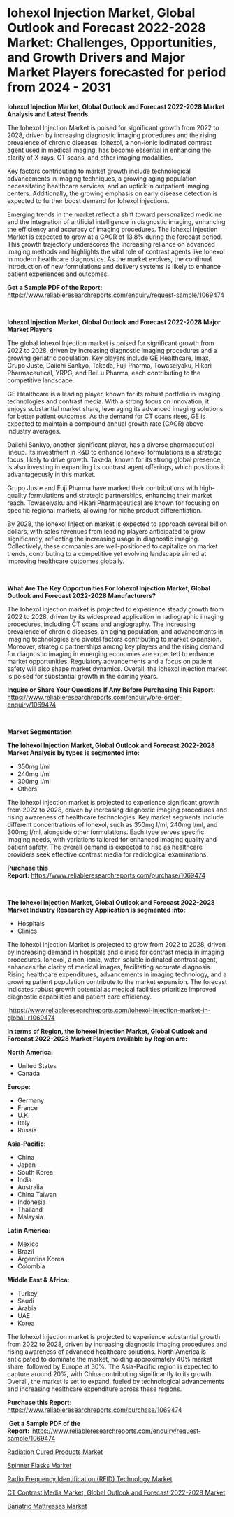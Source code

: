 <p><h1>Iohexol Injection Market, Global Outlook and Forecast 2022-2028 Market: Challenges, Opportunities, and Growth Drivers and Major Market Players forecasted for period from 2024 - 2031</h1></p><p><strong>Iohexol Injection Market, Global Outlook and Forecast 2022-2028 Market Analysis and Latest Trends</strong></p>
<p><p>The Iohexol Injection Market is poised for significant growth from 2022 to 2028, driven by increasing diagnostic imaging procedures and the rising prevalence of chronic diseases. Iohexol, a non-ionic iodinated contrast agent used in medical imaging, has become essential in enhancing the clarity of X-rays, CT scans, and other imaging modalities. </p><p>Key factors contributing to market growth include technological advancements in imaging techniques, a growing aging population necessitating healthcare services, and an uptick in outpatient imaging centers. Additionally, the growing emphasis on early disease detection is expected to further boost demand for Iohexol injections. </p><p>Emerging trends in the market reflect a shift toward personalized medicine and the integration of artificial intelligence in diagnostic imaging, enhancing the efficiency and accuracy of imaging procedures. The Iohexol Injection Market is expected to grow at a CAGR of 13.8% during the forecast period. This growth trajectory underscores the increasing reliance on advanced imaging methods and highlights the vital role of contrast agents like Iohexol in modern healthcare diagnostics. As the market evolves, the continual introduction of new formulations and delivery systems is likely to enhance patient experiences and outcomes.</p></p>
<p><strong>Get a Sample PDF of the Report:&nbsp;</strong> <a href="https://www.reliableresearchreports.com/enquiry/request-sample/1069474">https://www.reliableresearchreports.com/enquiry/request-sample/1069474</a></p>
<p>&nbsp;</p>
<p><strong>Iohexol Injection Market, Global Outlook and Forecast 2022-2028 Major Market Players</strong></p>
<p><p>The global Iohexol Injection market is poised for significant growth from 2022 to 2028, driven by increasing diagnostic imaging procedures and a growing geriatric population. Key players include GE Healthcare, Imax, Grupo Juste, Daiichi Sankyo, Takeda, Fuji Pharma, Towaseiyaku, Hikari Pharmaceutical, YRPG, and BeiLu Pharma, each contributing to the competitive landscape.</p><p>GE Healthcare is a leading player, known for its robust portfolio in imaging technologies and contrast media. With a strong focus on innovation, it enjoys substantial market share, leveraging its advanced imaging solutions for better patient outcomes. As the demand for CT scans rises, GE is expected to maintain a compound annual growth rate (CAGR) above industry averages.</p><p>Daiichi Sankyo, another significant player, has a diverse pharmaceutical lineup. Its investment in R&D to enhance Iohexol formulations is a strategic focus, likely to drive growth. Takeda, known for its strong global presence, is also investing in expanding its contrast agent offerings, which positions it advantageously in this market.</p><p>Grupo Juste and Fuji Pharma have marked their contributions with high-quality formulations and strategic partnerships, enhancing their market reach. Towaseiyaku and Hikari Pharmaceutical are known for focusing on specific regional markets, allowing for niche product differentiation.</p><p>By 2028, the Iohexol Injection market is expected to approach several billion dollars, with sales revenues from leading players anticipated to grow significantly, reflecting the increasing usage in diagnostic imaging. Collectively, these companies are well-positioned to capitalize on market trends, contributing to a competitive yet evolving landscape aimed at improving healthcare outcomes globally.</p></p>
<p>&nbsp;</p>
<p><strong>What Are The Key Opportunities For Iohexol Injection Market, Global Outlook and Forecast 2022-2028 Manufacturers?</strong></p>
<p><p>The Iohexol injection market is projected to experience steady growth from 2022 to 2028, driven by its widespread application in radiographic imaging procedures, including CT scans and angiography. The increasing prevalence of chronic diseases, an aging population, and advancements in imaging technologies are pivotal factors contributing to market expansion. Moreover, strategic partnerships among key players and the rising demand for diagnostic imaging in emerging economies are expected to enhance market opportunities. Regulatory advancements and a focus on patient safety will also shape market dynamics. Overall, the Iohexol injection market is poised for substantial growth in the coming years.</p></p>
<p><strong>Inquire or Share Your Questions If Any Before Purchasing This Report:</strong> <a href="https://www.reliableresearchreports.com/enquiry/pre-order-enquiry/1069474">https://www.reliableresearchreports.com/enquiry/pre-order-enquiry/1069474</a></p>
<p>&nbsp;</p>
<p><strong>Market Segmentation</strong></p>
<p><strong>The Iohexol Injection Market, Global Outlook and Forecast 2022-2028 Market Analysis by types is segmented into:</strong></p>
<p><ul><li>350mg I/ml</li><li>240mg I/ml</li><li>300mg I/ml</li><li>Others</li></ul></p>
<p><p>The Iohexol injection market is projected to experience significant growth from 2022 to 2028, driven by increasing diagnostic imaging procedures and rising awareness of healthcare technologies. Key market segments include different concentrations of Iohexol, such as 350mg I/ml, 240mg I/ml, and 300mg I/ml, alongside other formulations. Each type serves specific imaging needs, with variations tailored for enhanced imaging quality and patient safety. The overall demand is expected to rise as healthcare providers seek effective contrast media for radiological examinations.</p></p>
<p><strong>Purchase this Report:&nbsp;</strong><a href="https://www.reliableresearchreports.com/purchase/1069474">https://www.reliableresearchreports.com/purchase/1069474</a></p>
<p>&nbsp;</p>
<p><strong>The Iohexol Injection Market, Global Outlook and Forecast 2022-2028 Market Industry Research by Application is segmented into:</strong></p>
<p><ul><li>Hospitals</li><li>Clinics</li></ul></p>
<p><p>The Iohexol Injection Market is projected to grow from 2022 to 2028, driven by increasing demand in hospitals and clinics for contrast media in imaging procedures. Iohexol, a non-ionic, water-soluble iodinated contrast agent, enhances the clarity of medical images, facilitating accurate diagnosis. Rising healthcare expenditures, advancements in imaging technology, and a growing patient population contribute to the market expansion. The forecast indicates robust growth potential as medical facilities prioritize improved diagnostic capabilities and patient care efficiency.</p></p>
<p><a href="https://www.reliableresearchreports.com/iohexol-injection-market-in-global-r1069474">&nbsp;https://www.reliableresearchreports.com/iohexol-injection-market-in-global-r1069474</a></p>
<p><strong>In terms of Region, the Iohexol Injection Market, Global Outlook and Forecast 2022-2028 Market Players available by Region are:</strong></p>
<p>
    <p> <strong> North America: </strong>
        <ul>
            <li>United States</li>
            <li>Canada</li>
        </ul>
        </p> 
    <p> <strong> Europe: </strong>
        <ul>
            <li>Germany</li>
            <li>France</li>
            <li>U.K.</li>
            <li>Italy</li>
            <li>Russia</li>
        </ul>
        </p> 
    <p> <strong> Asia-Pacific: </strong>
        <ul>
            <li>China</li>
            <li>Japan</li>
            <li>South Korea</li>
            <li>India</li>
            <li>Australia</li>
            <li>China Taiwan</li>
            <li>Indonesia</li>
            <li>Thailand</li>
            <li>Malaysia</li>
        </ul>
        </p> 
    <p> <strong> Latin America: </strong>
        <ul>
            <li>Mexico</li>
            <li>Brazil</li>
            <li>Argentina Korea</li>
            <li>Colombia</li>
        </ul>
        </p> 
    <p> <strong> Middle East & Africa: </strong>
        <ul>
            <li>Turkey</li>
            <li>Saudi</li>
            <li>Arabia</li>
            <li>UAE</li>
            <li>Korea</li>
        </ul>
    </p>
    </p>
<p><p>The Iohexol injection market is projected to experience substantial growth from 2022 to 2028, driven by increasing diagnostic imaging procedures and rising awareness of advanced healthcare solutions. North America is anticipated to dominate the market, holding approximately 40% market share, followed by Europe at 30%. The Asia-Pacific region is expected to capture around 20%, with China contributing significantly to its growth. Overall, the market is set to expand, fueled by technological advancements and increasing healthcare expenditure across these regions.</p></p>
<p><strong>Purchase this Report: </strong><a href="https://www.reliableresearchreports.com/purchase/1069474">https://www.reliableresearchreports.com/purchase/1069474</a></p>
<p>&nbsp;<strong>Get a Sample PDF of the Report:&nbsp;&nbsp;</strong><a href="https://www.reliableresearchreports.com/enquiry/request-sample/1069474">https://www.reliableresearchreports.com/enquiry/request-sample/1069474</a></p>
<p><strong></strong></p>
<p><p><a href="https://issuu.com/reportprime-2/docs/radiation-cured-products-market-siz_d0248f9fa05967">Radiation Cured Products Market</a></p><p><a href="https://www.linkedin.com/pulse/spinner-flasks-market-investigation-industry-evolution-forecast-dtype?trackingId=yyxX02LESNa97enYM08XMg%3D%3D">Spinner Flasks Market</a></p><p><a href="https://issuu.com/reportprime-2/docs/radio-frequency-identification-rfid_c6ff6e628a384c">Radio Frequency Identification (RFID) Technology Market</a></p><p><a href="https://github.com/nathandecarvalho/Market-Research-Report-List-5/blob/main/ct-contrast-media-market-global-outlook-and-forecast-2022-2028-market.md">CT Contrast Media Market, Global Outlook and Forecast 2022-2028 Market</a></p><p><a href="https://www.linkedin.com/pulse/global-bariatric-mattresses-industry-research-report-competitive-cipce?trackingId=ga%2F%2FT3ZPT5OzlLmkJjCqeg%3D%3D">Bariatric Mattresses Market</a></p></p>